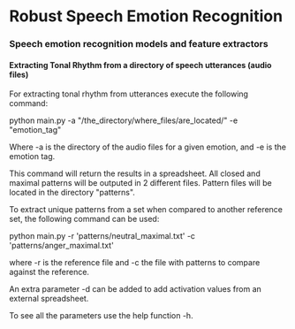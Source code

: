 # Robust Speech Emotion Recognition
### Speech emotion recognition models and feature extractors

#### Extracting Tonal Rhythm from a directory of speech utterances (audio files)

For extracting tonal rhythm from utterances execute the following command:

python main.py -a "/the_directory/where_files/are_located/" -e "emotion_tag"

Where -a is the directory of the audio files for a given emotion, and -e is the emotion tag.


This command will return the results in a spreadsheet. All closed and maximal patterns will be outputed in 2 different files. Pattern files will be located in the directory "patterns".

To extract unique patterns from a set when compared to another reference set, the following command can be used:

python main.py -r 'patterns/neutral_maximal.txt' -c 'patterns/anger_maximal.txt'

where -r is the reference file and -c the file with patterns to compare against the reference.

An extra parameter -d can be added to add activation values from an external spreadsheet.

To see all the parameters use the help function -h.
